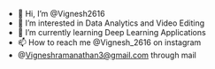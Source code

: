 - 👋 Hi, I’m @Vignesh2616
- 👀 I’m interested in Data Analytics and Video Editing
- 🌱 I’m currently learning Deep Learning Applications
- 📫 How to reach me @Vignesh_2616 on instagram
- @Vigneshramanathan3@gmail.com through mail

<!---
Vignesh2616/Vignesh2616 is a ✨ special ✨ repository because its `README.md` (this file) appears on your GitHub profile.
You can click the Preview link to take a look at your changes.
--->
